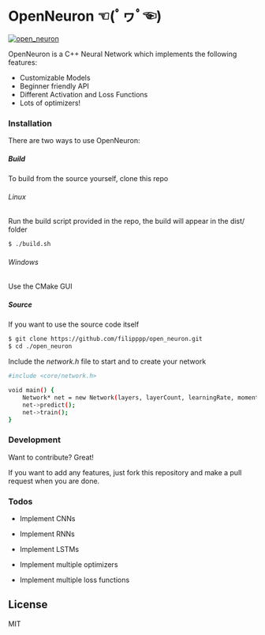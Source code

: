 # OpenNeuron ☜(ﾟヮﾟ☜)

[![open_neuron](http://kekomat11.ddnss.de/n.svg)](https://openneuron.cf)


OpenNeuron is a C++ Neural Network which implements the following features:

  - Customizable Models 
  - Beginner friendly API
  - Different Activation and Loss Functions
  - Lots of optimizers!

### Installation

There are two ways to use OpenNeuron:

##### Build

To build from the source yourself, clone this repo 

###### Linux

Run the build script provided in the repo, the build will appear in the dist/ folder
```sh
$ ./build.sh
```
###### Windows

Use the CMake GUI

##### Source
If you want to use the source code itself

```sh
$ git clone https://github.com/filipppp/open_neuron.git
$ cd ./open_neuron
```

Include the *network.h* file to start and to create your network

```sh
#include <core/network.h>

void main() {
    Network* net = new Network(layers, layerCount, learningRate, momentum);
    net->predict();
    net->train();
}
```



### Development

Want to contribute? Great!

If you want to add any features, just fork this repository and make a pull request when you are done.



### Todos

 - Implement CNNs
 - Implement RNNs
 - Implement LSTMs
 
 - Implement multiple optimizers
 - Implement multiple loss functions

License
----

MIT


